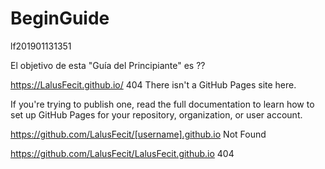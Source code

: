# BeginGuide

lf201901131351

El objetivo de esta "Guía del Principiante" es ??

https://LalusFecit.github.io/
404
There isn't a GitHub Pages site here.

If you're trying to publish one, read the full documentation to learn how to set up GitHub Pages for your repository, organization, or user account.


https://github.com/LalusFecit/[username].github.io
Not Found

https://github.com/LalusFecit/LalusFecit.github.io
404
